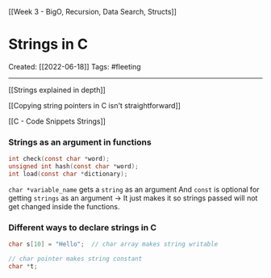 [[Week 3 - BigO, Recursion, Data Search, Structs]]

# Strings in C
Created:  [[2022-06-18]]
Tags: #fleeting 

---
[[Strings explained in depth]]

[[Copying string pointers in C isn't straightforward]]

[[C - Code Snippets Strings]]


### Strings as an argument in functions
```C
int check(const char *word);
unsigned int hash(const char *word);
int load(const char *dictionary);
```
`char *variable_name` gets a `string` as an argument
And `const` is optional for getting `strings` as an argument
 -> It just makes it so strings passed will not get changed inside the functions.



### Different ways to declare strings in C
```C
char s[10] = "Hello";  // char array makes string writable

// char pointer makes string constant
char *t;
```


